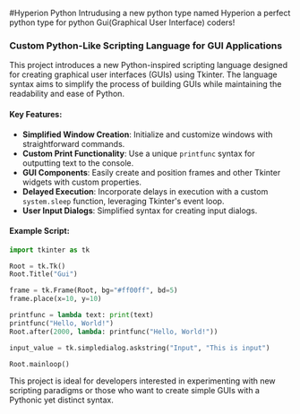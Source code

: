 #Hyperion Python
Intrudusing a new python type named Hyperion a perfect python type for python Gui(Graphical User Interface) coders!

### Custom Python-Like Scripting Language for GUI Applications

This project introduces a new Python-inspired scripting language designed for creating graphical user interfaces (GUIs) using Tkinter. The language syntax aims to simplify the process of building GUIs while maintaining the readability and ease of Python.

#### Key Features:
- **Simplified Window Creation**: Initialize and customize windows with straightforward commands.
- **Custom Print Functionality**: Use a unique `printfunc` syntax for outputting text to the console.
- **GUI Components**: Easily create and position frames and other Tkinter widgets with custom properties.
- **Delayed Execution**: Incorporate delays in execution with a custom `system.sleep` function, leveraging Tkinter's event loop.
- **User Input Dialogs**: Simplified syntax for creating input dialogs.

#### Example Script:
```python
import tkinter as tk

Root = tk.Tk()
Root.Title("Gui")

frame = tk.Frame(Root, bg="#ff00ff", bd=5)
frame.place(x=10, y=10)

printfunc = lambda text: print(text)
printfunc("Hello, World!")
Root.after(2000, lambda: printfunc("Hello, World!"))

input_value = tk.simpledialog.askstring("Input", "This is input")

Root.mainloop()
```

This project is ideal for developers interested in experimenting with new scripting paradigms or those who want to create simple GUIs with a Pythonic yet distinct syntax.
